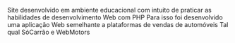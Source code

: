 Site desenvolvido em ambiente educacional com intuito de praticar as habilidades de desenvolvimento Web com PHP
Para isso foi desenvolvido uma aplicação Web semelhante a plataformas de vendas de automóveis
Tal qual SóCarrão e WebMotors

